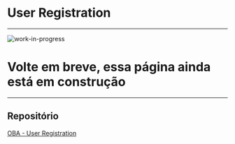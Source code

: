 # User Registration
___
![work-in-progress](https://blog.acelerato.com/wp-content/uploads/2018/08/wip.jpg)
# Volte em breve, essa página ainda está em construção
___
## Repositório

[OBA - User Registration](https://github.com/ObaHortifrutiDeveloper/oba.user-registration)
